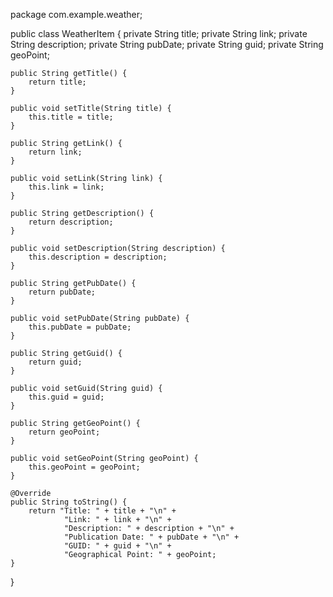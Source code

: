 package com.example.weather;

public class WeatherItem {
    private String title;
    private String link;
    private String description;
    private String pubDate;
    private String guid;
    private String geoPoint;

    public String getTitle() {
        return title;
    }

    public void setTitle(String title) {
        this.title = title;
    }

    public String getLink() {
        return link;
    }

    public void setLink(String link) {
        this.link = link;
    }

    public String getDescription() {
        return description;
    }

    public void setDescription(String description) {
        this.description = description;
    }

    public String getPubDate() {
        return pubDate;
    }

    public void setPubDate(String pubDate) {
        this.pubDate = pubDate;
    }

    public String getGuid() {
        return guid;
    }

    public void setGuid(String guid) {
        this.guid = guid;
    }

    public String getGeoPoint() {
        return geoPoint;
    }

    public void setGeoPoint(String geoPoint) {
        this.geoPoint = geoPoint;
    }

    @Override
    public String toString() {
        return "Title: " + title + "\n" +
                "Link: " + link + "\n" +
                "Description: " + description + "\n" +
                "Publication Date: " + pubDate + "\n" +
                "GUID: " + guid + "\n" +
                "Geographical Point: " + geoPoint;
    }
}

